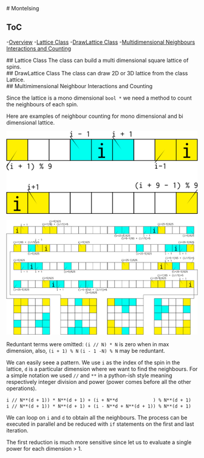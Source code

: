 <div id='top'>
# MonteIsing

## ToC
-[Overview](Overview)
-[Lattice Class](Lattice)
-[DrawLattice Class](DrawLattice)
-[Multidimensional Neighbours Interactions and Counting](MultiDim)

<div id='Lattice'>
## Lattice Class
The class can build a multi dimensional square lattice of spins.

<div id='DrawLattice'>
## DrawLattice Class
The class can draw 2D or 3D lattice from the class Lattice.

<div id='MultiDim'>
## Multimimensional Neighbour Interactions and Counting

Since the lattice is a mono dimensional `bool *` we need a method to
count the neighbours of each spin.

Here are examples of neighbour counting for mono dimensional and
bi dimensional lattice.

![1D Model][1Dmodel]

![2D model][2Dmodel]

Reduntant terms were omitted: `(i // N) * N` is zero when in max
dimension, also, `(i + 1) % N` `(i - 1 -N) % N` may be reduntant.

We can easily seee a pattern. We use `i` as the index of the
spin in the lattice, `d` is a particular dimension where we
want to find the neighbours.
For a simple notation we used `//` and `**` in a python-ish style
meaning respectively integer division and power (power comes before
all the other operations).

```
i // N**(d + 1)) * N**(d + 1) + (i + N**d             ) % N**(d + 1)
i // N**(d + 1)) * N**(d + 1) + (i - N**d + N**(d + 1)) % N**(d + 1)
```
We can loop on `i` and `d` to obtain all the neighbours. The process
can be executed in parallel and be reduced with `if` statements on
the first and last iteration.

The first reduction is much more sensitive since let us to evaluate
a single power for each dimension > 1.


[1Dmodel]: img/1D.png "1D Model"
[2Dmodel]: img/2D.png "2D Model"